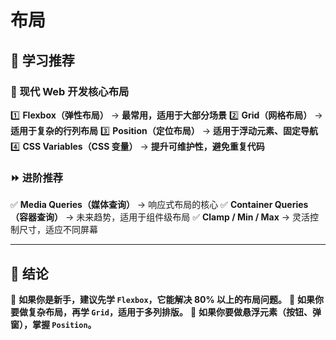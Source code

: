 # 布局

## **🚀 学习推荐**

### **💯 现代 Web 开发核心布局**

1️⃣ **Flexbox（弹性布局）** → **最常用，适用于大部分场景**
2️⃣ **Grid（网格布局）** → **适用于复杂的行列布局**
3️⃣ **Position（定位布局）** → **适用于浮动元素、固定导航**
4️⃣ **CSS Variables（CSS 变量）** → **提升可维护性，避免重复代码**

### **⏩ 进阶推荐**

✅ **Media Queries（媒体查询）** → 响应式布局的核心
✅ **Container Queries（容器查询）** → 未来趋势，适用于组件级布局
✅ **Clamp / Min / Max** → 灵活控制尺寸，适应不同屏幕

------

## **🎯 结论**

🔹 **如果你是新手，建议先学 `Flexbox`，它能解决 80% 以上的布局问题。**
🔹 **如果你要做复杂布局，再学 `Grid`，适用于多列排版。**
🔹 **如果你要做悬浮元素（按钮、弹窗），掌握 `Position`。**